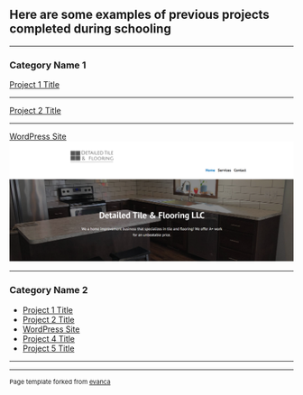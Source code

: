 ## Here are some examples of previous projects completed during schooling

---

### Category Name 1 

[Project 1 Title](/sample_page)
<img src=""/>

---
[Project 2 Title](/pdf/sample_presentation.pdf)
<img src=""/>

---
[WordPress Site](https://detailedtileandflooring.com/)
<img src="/images/WordPress.png"/>

---

### Category Name 2

- [Project 1 Title](http://example.com/)
- [Project 2 Title](http://example.com/)
- [WordPress Site](https://detailedtileandflooring.com/)
- [Project 4 Title](http://example.com/)
- [Project 5 Title](http://example.com/)

---




---
<p style="font-size:11px">Page template forked from <a href="https://github.com/evanca/quick-portfolio">evanca</a></p>
<!-- Remove above link if you don't want to attibute -->
